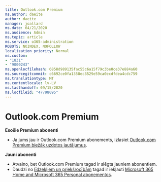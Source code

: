 ```yaml
---
title: Outlook.com Premium
ms.author: daeite
author: daeite
manager: joallard
ms.date: 04/21/2020
ms.audience: Admin
ms.topic: article
ms.service: o365-administration
ROBOTS: NOINDEX, NOFOLLOW
localization_priority: Normal
ms.custom:
- "1831"
- "9000243"
ms.openlocfilehash: 6858d989135fac55c6a15f79c3be0ce37e884a60
ms.sourcegitcommit: c6692ce0fa1358ec3529e59ca0ecdfdea4cdc759
ms.translationtype: MT
ms.contentlocale: lv-LV
ms.lasthandoff: 09/15/2020
ms.locfileid: "47798095"
---
```

# <a name="outlookcom-premium"></a>Outlook.com Premium

**Esošie Premium abonenti**

- Ja jums jau ir Outlook.com Premium abonements, izlasiet [Outlook.com Premium biežāk uzdotos jautājumus](https://support.office.com/article/cd5f03f6-1407-456a-9410-f8f24804746b?wt.mc_id=Office_Outlook_com_Alchemy).

**Jauni abonenti**

- Atvaino, bet Outlook.com Premium tagad ir slēgta jauniem abonentiem.
- Daudzi no [līdzekļiem un priekšrocībām](https://support.office.com/article/78c6089c-7faf-44f5-82e2-efa9ebb921d2?wt.mc_id=Office_Outlook_com_Alchemy) tagad ir iekļauti [Microsoft 365 Home and Microsoft 365 Personal abonementos](https://go.microsoft.com/fwlink/?linkid=2017122).
